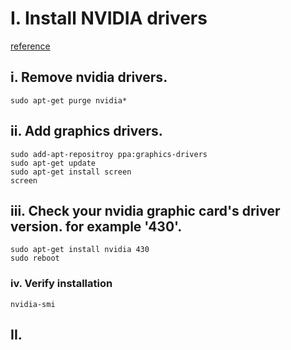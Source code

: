 # I. Install NVIDIA drivers
[reference](https://www.mvps.net/docs/install-nvidia-drivers-ubuntu-18-04-lts-bionic-beaver-linux/)
## i. Remove nvidia drivers.
```
sudo apt-get purge nvidia*
```
## ii. Add graphics drivers.
```
sudo add-apt-repositroy ppa:graphics-drivers
sudo apt-get update
sudo apt-get install screen
screen
```
## iii. Check your nvidia graphic card's driver version. for example '430'.
```
sudo apt-get install nvidia 430
sudo reboot
```
### iv. Verify installation
```
nvidia-smi
```

## II. 

